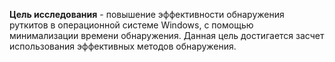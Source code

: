 <!-- **Цель исследования** состоит в повышении эффективности обнаружения руткитов в операционных системах семейства Windows, заключающемся в повышении показателя охвата областей памяти, которые могут подвергнуться атаке, с помощью методов обнаружения. (???)

заключается в повышении вероятности обнаружения, засчет количественной оценке методов. -->
<!-- 
**Целью исследования** является анализ  эффективных методов обнаружения руткитов в операционной системе Windows. Исследование будет включать в себя обзор существующих методов обнаружения и их эффективности. Тем самым повышается вероятность обнаружения руткитов в ОС Windows. -->

<!-- **Цель исследования** заключается в повышении вероятности обнаружения руткитов в операционной системе, с помощью эффективных методов обнаружения. -->

**Цель исследования** - повышение эффективности обнаружения руткитов в операционной системе Windows, с помощью минимализации времени обнаружения. Данная цель достигается засчет использования эффективных методов обнаружения.